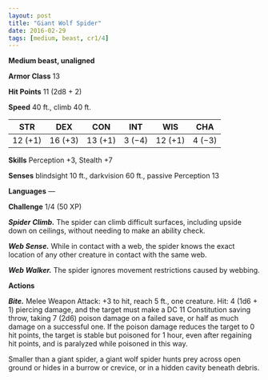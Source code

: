 ```yaml
---
layout: post
title: "Giant Wolf Spider"
date: 2016-02-29
tags: [medium, beast, cr1/4]
---
```


**Medium beast, unaligned**

**Armor Class** 13

**Hit Points** 11 (2d8 + 2)

**Speed** 40 ft., climb 40 ft.

|   STR   |   DEX   |   CON   |   INT   |   WIS   |   CHA   |
|:-----:|:-----:|:-----:|:-----:|:-----:|:-----:|
| 12 (+1) | 16 (+3) | 13 (+1) | 3 (−4) | 12 (+1) | 4 (−3) |

**Skills** Perception +3, Stealth +7 

**Senses** blindsight 10 ft., darkvision 60 ft., passive Perception 13 

**Languages** — 

**Challenge** 1/4 (50 XP)

***Spider Climb.*** The spider can climb difficult surfaces, including upside down on ceilings, without needing to make an ability check. 

***Web Sense.*** While in contact with a web, the spider knows the exact location of any other creature in contact with the same web. 

***Web Walker.*** The spider ignores movement restrictions caused by webbing. 

**Actions**

***Bite.*** Melee Weapon Attack: +3 to hit, reach 5 ft., one creature. Hit: 4 (1d6 + 1) piercing damage, and the target must make a DC 11 Constitution saving throw, taking 7 (2d6) poison damage on a failed save, or half as much damage on a successful one. If the poison damage reduces the target to 0 hit points, the target is stable but poisoned for 1 hour, even after regaining hit points, and is paralyzed while poisoned in this way. 

Smaller than a giant spider, a giant wolf spider hunts prey across open ground or hides in a burrow or crevice, or in a hidden cavity beneath debris.
